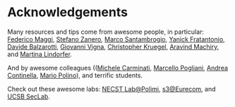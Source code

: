 # Acknowledgements
Many resources and tips come from awesome people, in particular: [Federico Maggi](https://maggi.cc/), [Stefano Zanero](http://zanero.org/), [Marco Santambrogio](http://home.deib.polimi.it/santambr/), [Yanick Fratantonio](http://www.s3.eurecom.fr/~yanick/), [Davide Balzarotti](http://s3.eurecom.fr/~balzarot/), [Giovanni Vigna](https://www.cs.ucsb.edu/~vigna/), [Christopher Kruegel](http://www.cs.ucsb.edu/~chris/), [Aravind Machiry](https://machiry.github.io/), and [Martina Lindorfer](https://martina.lindorfer.in/).

And by awesome colleagues (([Michele Carminati](https://dblp.org/pers/hd/c/Carminati:Michele), [Marcello Pogliani](https://twitter.com/mapogli/), [Andrea Continella](https://conand.me/), [Mario Polino](https://jinblack.it/)), and terrific students.

Check out these awesome labs: [NECST Lab@Polimi](https://necst.it/), [s3@Eurecom](http://www.s3.eurecom.fr/), and [UCSB SecLab](https://seclab.cs.ucsb.edu/).
